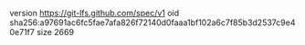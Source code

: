 version https://git-lfs.github.com/spec/v1
oid sha256:a97691ac6fc5fae7afa826f72140d0faaa1bf102a6c7f85b3d2537c9e40e71f7
size 2669
